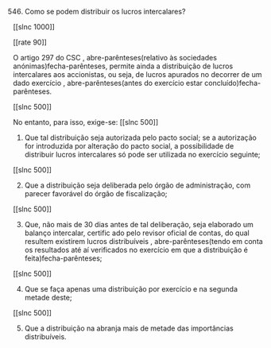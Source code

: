 546.  Como  se podem  distribuir  os lucros  intercalares?

[[slnc 1000]]

[[rate 90]]

O  artigo  297  do  CSC  , abre-parênteses(relativo  às  sociedades  anónimas)fecha-parênteses,  permite  ainda  a distribuição de  lucros  intercalares  aos accionistas,  ou  seja, de  lucros  apurados  no  decorrer  de um  dado  exercício , abre-parênteses(antes do exercício estar concluído)fecha-parênteses.

[[slnc 500]]

No  entanto, para  isso, exige-se:
[[slnc 500]]

1)  Que  tal  distribuição  seja  autorizada  pelo  pacto social;  se  a  autorização  for introduzida  por  alteração do  pacto social, a  possibilidade  de  distribuir  lucros intercalares  só pode ser utilizada  no exercício  seguinte;

[[slnc 500]]

2)  Que  a distribuição  seja deliberada  pelo  órgão  de  administração,  com  parecer favorável  do órgão  de fiscalização;

[[slnc 500]]

3)  Que, não mais  de 30 dias antes de tal deliberação, seja elaborado  um  balanço intercalar, certific ado pelo revisor  oficial de contas, do qual  resultem  existirem lucros  distribuíveis  , abre-parênteses(tendo  em  conta  os  resultados  até  aí  verificados  no exercício em  que a distribuição  é feita)fecha-parênteses;

[[slnc 500]]

4)  Que  se  faça  apenas  uma  distribuição  por  exercício  e  na  segunda  metade deste;

[[slnc 500]]

5)  Que  a distribuição  na abranja  mais  de metade  das importâncias  distribuíveis.
